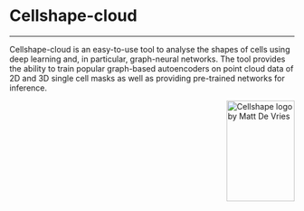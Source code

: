 # Cellshape-cloud
___
Cellshape-cloud is an easy-to-use tool to analyse the shapes of cells using deep learning and, in particular, graph-neural networks. The tool provides the ability to train popular graph-based autoencoders on point cloud data of 2D and 3D single cell masks as well as providing pre-trained networks for inference.

<img src="https://github.com/adamltyson/cellshape-cloud/blob/mrdv_mvp/img/cellshape.png" align="right"
     alt="Cellshape logo by Matt De Vries" width="120" height="178">
